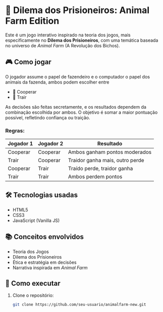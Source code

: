 # 🐖 Dilema dos Prisioneiros: Animal Farm Edition
Este é um jogo interativo inspirado na teoria dos jogos, mais especificamente no **Dilema dos Prisioneiros**, com uma temática baseada no universo de *Animal Farm* (A Revolução dos Bichos).

## 🎮 Como jogar

O jogador assume o papel de fazendeiro e o computador o papel dos animais da fazenda, ambos podem escolher entre

- 🤝 Cooperar
- 🔪 Trair

As decisões são feitas secretamente, e os resultados dependem da combinação escolhida por ambos. O objetivo é somar a maior pontuação possível, refletindo confiança ou traição.

### Regras:

| Jogador 1 | Jogador 2 | Resultado                        |
|-----------|------------|----------------------------------|
| Cooperar  | Cooperar   | Ambos ganham pontos moderados   |
| Trair     | Cooperar   | Traidor ganha mais, outro perde |
| Cooperar  | Trair      | Traído perde, traidor ganha     |
| Trair     | Trair      | Ambos perdem pontos             |

## 🛠️ Tecnologias usadas

- HTML5
- CSS3
- JavaScript (Vanilla JS)

## 📚 Conceitos envolvidos

- Teoria dos Jogos
- Dilema dos Prisioneiros
- Ética e estratégia em decisões
- Narrativa inspirada em *Animal Farm*

## 🚀 Como executar

1. Clone o repositório:
   ```bash
   git clone https://github.com/seu-usuario/animalfarm-new.git
